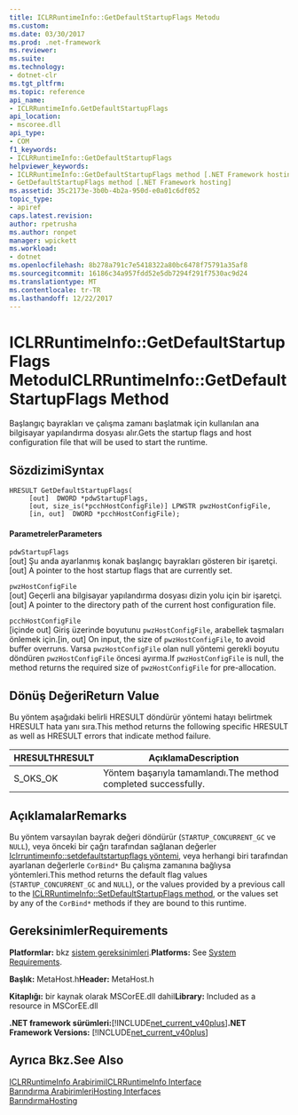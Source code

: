 ```yaml
---
title: ICLRRuntimeInfo::GetDefaultStartupFlags Metodu
ms.custom: 
ms.date: 03/30/2017
ms.prod: .net-framework
ms.reviewer: 
ms.suite: 
ms.technology:
- dotnet-clr
ms.tgt_pltfrm: 
ms.topic: reference
api_name:
- ICLRRuntimeInfo.GetDefaultStartupFlags
api_location:
- mscoree.dll
api_type:
- COM
f1_keywords:
- ICLRRuntimeInfo::GetDefaultStartupFlags
helpviewer_keywords:
- ICLRRuntimeInfo::GetDefaultStartupFlags method [.NET Framework hosting]
- GetDefaultStartupFlags method [.NET Framework hosting]
ms.assetid: 35c2173e-3b0b-4b2a-950d-e0a01c6df052
topic_type:
- apiref
caps.latest.revision: 
author: rpetrusha
ms.author: ronpet
manager: wpickett
ms.workload:
- dotnet
ms.openlocfilehash: 8b278a791c7e5418322a80bc6478f75791a35af8
ms.sourcegitcommit: 16186c34a957fdd52e5db7294f291f7530ac9d24
ms.translationtype: MT
ms.contentlocale: tr-TR
ms.lasthandoff: 12/22/2017
---
```

# <a name="iclrruntimeinfogetdefaultstartupflags-method"></a><span data-ttu-id="21bae-102">ICLRRuntimeInfo::GetDefaultStartupFlags Metodu</span><span class="sxs-lookup"><span data-stu-id="21bae-102">ICLRRuntimeInfo::GetDefaultStartupFlags Method</span></span>
<span data-ttu-id="21bae-103">Başlangıç bayrakları ve çalışma zamanı başlatmak için kullanılan ana bilgisayar yapılandırma dosyası alır.</span><span class="sxs-lookup"><span data-stu-id="21bae-103">Gets the startup flags and host configuration file that will be used to start the runtime.</span></span>  
  
## <a name="syntax"></a><span data-ttu-id="21bae-104">Sözdizimi</span><span class="sxs-lookup"><span data-stu-id="21bae-104">Syntax</span></span>  
  
```  
HRESULT GetDefaultStartupFlags(  
     [out]  DWORD *pdwStartupFlags,  
     [out, size_is(*pcchHostConfigFile)] LPWSTR pwzHostConfigFile,  
     [in, out]  DWORD *pcchHostConfigFile);  
```  
  
#### <a name="parameters"></a><span data-ttu-id="21bae-105">Parametreler</span><span class="sxs-lookup"><span data-stu-id="21bae-105">Parameters</span></span>  
 `pdwStartupFlags`  
 <span data-ttu-id="21bae-106">[out] Şu anda ayarlanmış konak başlangıç bayrakları gösteren bir işaretçi.</span><span class="sxs-lookup"><span data-stu-id="21bae-106">[out] A pointer to the host startup flags that are currently set.</span></span>  
  
 `pwzHostConfigFile`  
 <span data-ttu-id="21bae-107">[out] Geçerli ana bilgisayar yapılandırma dosyası dizin yolu için bir işaretçi.</span><span class="sxs-lookup"><span data-stu-id="21bae-107">[out] A pointer to the directory path of the current host configuration file.</span></span>  
  
 `pcchHostConfigFile`  
 <span data-ttu-id="21bae-108">[içinde out] Giriş üzerinde boyutunu `pwzHostConfigFile`, arabellek taşmaları önlemek için.</span><span class="sxs-lookup"><span data-stu-id="21bae-108">[in, out] On input, the size of `pwzHostConfigFile`, to avoid buffer overruns.</span></span> <span data-ttu-id="21bae-109">Varsa `pwzHostConfigFile` olan null yöntemi gerekli boyutu döndüren `pwzHostConfigFile` öncesi ayırma.</span><span class="sxs-lookup"><span data-stu-id="21bae-109">If `pwzHostConfigFile` is null, the method returns the required size of `pwzHostConfigFile` for pre-allocation.</span></span>  
  
## <a name="return-value"></a><span data-ttu-id="21bae-110">Dönüş Değeri</span><span class="sxs-lookup"><span data-stu-id="21bae-110">Return Value</span></span>  
 <span data-ttu-id="21bae-111">Bu yöntem aşağıdaki belirli HRESULT döndürür yöntemi hatayı belirtmek HRESULT hata yanı sıra.</span><span class="sxs-lookup"><span data-stu-id="21bae-111">This method returns the following specific HRESULT as well as HRESULT errors that indicate method failure.</span></span>  
  
|<span data-ttu-id="21bae-112">HRESULT</span><span class="sxs-lookup"><span data-stu-id="21bae-112">HRESULT</span></span>|<span data-ttu-id="21bae-113">Açıklama</span><span class="sxs-lookup"><span data-stu-id="21bae-113">Description</span></span>|  
|-------------|-----------------|  
|<span data-ttu-id="21bae-114">S_OK</span><span class="sxs-lookup"><span data-stu-id="21bae-114">S_OK</span></span>|<span data-ttu-id="21bae-115">Yöntem başarıyla tamamlandı.</span><span class="sxs-lookup"><span data-stu-id="21bae-115">The method completed successfully.</span></span>|  
  
## <a name="remarks"></a><span data-ttu-id="21bae-116">Açıklamalar</span><span class="sxs-lookup"><span data-stu-id="21bae-116">Remarks</span></span>  
 <span data-ttu-id="21bae-117">Bu yöntem varsayılan bayrak değeri döndürür (`STARTUP_CONCURRENT_GC` ve `NULL`), veya önceki bir çağrı tarafından sağlanan değerler [Iclrruntimeınfo::setdefaultstartupflags yöntemi](../../../../docs/framework/unmanaged-api/hosting/iclrruntimeinfo-setdefaultstartupflags-method.md), veya herhangi biri tarafından ayarlanan değerlerle `CorBind*` Bu çalışma zamanına bağlıysa yöntemleri.</span><span class="sxs-lookup"><span data-stu-id="21bae-117">This method returns the default flag values (`STARTUP_CONCURRENT_GC` and `NULL`), or the values provided by a previous call to the [ICLRRuntimeInfo::SetDefaultStartupFlags method](../../../../docs/framework/unmanaged-api/hosting/iclrruntimeinfo-setdefaultstartupflags-method.md), or the values set by any of the `CorBind*` methods if they are bound to this runtime.</span></span>  
  
## <a name="requirements"></a><span data-ttu-id="21bae-118">Gereksinimler</span><span class="sxs-lookup"><span data-stu-id="21bae-118">Requirements</span></span>  
 <span data-ttu-id="21bae-119">**Platformlar:** bkz [sistem gereksinimleri](../../../../docs/framework/get-started/system-requirements.md).</span><span class="sxs-lookup"><span data-stu-id="21bae-119">**Platforms:** See [System Requirements](../../../../docs/framework/get-started/system-requirements.md).</span></span>  
  
 <span data-ttu-id="21bae-120">**Başlık:** MetaHost.h</span><span class="sxs-lookup"><span data-stu-id="21bae-120">**Header:** MetaHost.h</span></span>  
  
 <span data-ttu-id="21bae-121">**Kitaplığı:** bir kaynak olarak MSCorEE.dll dahil</span><span class="sxs-lookup"><span data-stu-id="21bae-121">**Library:** Included as a resource in MSCorEE.dll</span></span>  
  
 <span data-ttu-id="21bae-122">**.NET framework sürümleri:**[!INCLUDE[net_current_v40plus](../../../../includes/net-current-v40plus-md.md)]</span><span class="sxs-lookup"><span data-stu-id="21bae-122">**.NET Framework Versions:** [!INCLUDE[net_current_v40plus](../../../../includes/net-current-v40plus-md.md)]</span></span>  
  
## <a name="see-also"></a><span data-ttu-id="21bae-123">Ayrıca Bkz.</span><span class="sxs-lookup"><span data-stu-id="21bae-123">See Also</span></span>  
 [<span data-ttu-id="21bae-124">ICLRRuntimeInfo Arabirimi</span><span class="sxs-lookup"><span data-stu-id="21bae-124">ICLRRuntimeInfo Interface</span></span>](../../../../docs/framework/unmanaged-api/hosting/iclrruntimeinfo-interface.md)  
 [<span data-ttu-id="21bae-125">Barındırma Arabirimleri</span><span class="sxs-lookup"><span data-stu-id="21bae-125">Hosting Interfaces</span></span>](../../../../docs/framework/unmanaged-api/hosting/hosting-interfaces.md)  
 [<span data-ttu-id="21bae-126">Barındırma</span><span class="sxs-lookup"><span data-stu-id="21bae-126">Hosting</span></span>](../../../../docs/framework/unmanaged-api/hosting/index.md)
